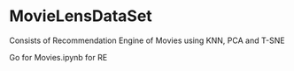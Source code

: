 # MovieLensDataSet
Consists of Recommendation Engine of Movies using KNN, PCA and T-SNE

Go for Movies.ipynb for RE
